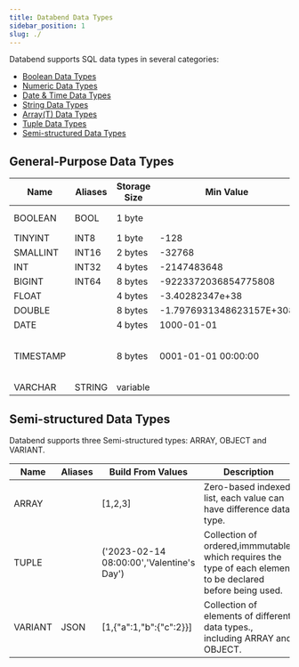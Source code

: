 ```yaml
---
title: Databend Data Types
sidebar_position: 1
slug: ./
---
```


Databend supports SQL data types in several categories:
* [Boolean Data Types](00-data-type-logical-types.md)
* [Numeric Data Types](10-data-type-numeric-types.md)
* [Date & Time Data Types](20-data-type-time-date-types.md)
* [String Data Types](30-data-type-string-types.md)
* [Array(T) Data Types](40-data-type-array-types.md)
* [Tuple Data Types](41-data-type-tuple-types.md)
* [Semi-structured Data Types](42-data-type-semi-structured-types.md)

## General-Purpose Data Types

| Name      |  Aliases     | Storage Size | Min Value                   | Max Value                      | Description 
|-----------|--------------| -------------| --------------------------- | -------------------------------| -------
| BOOLEAN   |  BOOL        | 1 byte       |                             |                                | Logical boolean (true/false)
| TINYINT   |  INT8        | 1 byte       |  -128                       |  127                           | 
| SMALLINT  |  INT16       | 2 bytes      |  -32768                     |  32767                         |
| INT       |  INT32       | 4 bytes      |  -2147483648                |  2147483647                    |
| BIGINT    |  INT64       | 8 bytes      |  -9223372036854775808       |  9223372036854775807           |
| FLOAT     |              | 4 bytes      |  -3.40282347e+38            | 3.40282347e+38                 |
| DOUBLE    |              | 8 bytes      |  -1.7976931348623157E+308   | 1.7976931348623157E+308        |
| DATE      |              | 4 bytes      |  1000-01-01                 | 9999-12-31                     | YYYY-MM-DD             
| TIMESTAMP |              | 8 bytes      |  0001-01-01 00:00:00        | 9999-12-31 23:59:59.999999 UTC | YYYY-MM-DD hh:mm:ss[.fraction], up to microseconds (6 digits) precision
| VARCHAR   |  STRING      | variable     |                             |                                |


## Semi-structured Data Types

Databend supports three Semi-structured types: ARRAY, OBJECT and VARIANT.

| Name    |    Aliases   | Build From Values       | Description
|---------|--------------|-------------------------|----------------
| ARRAY   |              | [1,2,3]                 | Zero-based indexed list, each value can have difference data type.
| TUPLE   |              | ('2023-02-14 08:00:00','Valentine's Day') | Collection of ordered,immmutable, which requires the type of each element to be declared before being used.
| VARIANT |  JSON        | [1,{"a":1,"b":{"c":2}}] | Collection of elements of different data types., including ARRAY and OBJECT.

